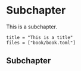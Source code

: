 # Subchapter

This is a subchapter.

```files
title = "This is a title"
files = ["book/book.toml"]
```

## Subchapter
